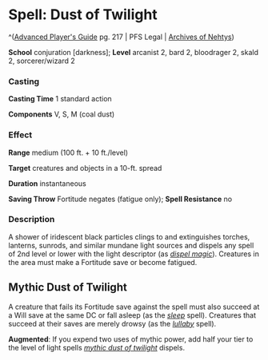 # Spell: Dust of Twilight

^([Advanced Player's Guide][ss-dust-of-twilight] pg. 217 | PFS Legal | [Archives of Nehtys][sn-dust-of-twilight])

**School** conjuration [darkness]; **Level** arcanist 2, bard 2, bloodrager 2, skald 2, sorcerer/wizard 2

### Casting

**Casting Time** 1 standard action

**Components** V, S, M (coal dust)

### Effect

**Range** medium (100 ft. + 10 ft./level)

**Target** creatures and objects in a 10-ft. spread

**Duration** instantaneous

**Saving Throw** Fortitude negates (fatigue only); **Spell Resistance** no

### Description

A shower of iridescent black particles clings to and extinguishes torches, lanterns, sunrods, and similar mundane light sources and dispels any spell of 2nd level or lower with the light descriptor (as _[dispel magic]_). Creatures in the area must make a Fortitude save or become fatigued.

## Mythic Dust of Twilight

A creature that fails its Fortitude save against the spell must also succeed at a Will save at the same DC or fall asleep (as the _[sleep]_ spell). Creatures that succeed at their saves are merely drowsy (as the _[lullaby]_ spell).

**Augmented**: If you expend two uses of mythic power, add half your tier to the level of light spells _[mythic dust of twilight]_ dispels.

[ss-dust-of-twilight]: http://paizo.com/pathfinderRPG/v57
[sn-dust-of-twilight]: http://www.archivesofnethys.com/SpellDisplay.aspx?ItemName=Dust%20of%20Twilight
[dispel magic]: http://www.archivesofnethys.com/SpellDisplay.aspx?ItemName=dispel%20magic
[lullaby]: http://www.archivesofnethys.com/SpellDisplay.aspx?ItemName=lullaby
[mythic dust of twilight]: http://www.archivesofnethys.com/SpellDisplay.aspx?ItemName=mythic%20dust%20of%20twilight
[sleep]: http://www.archivesofnethys.com/SpellDisplay.aspx?ItemName=sleep